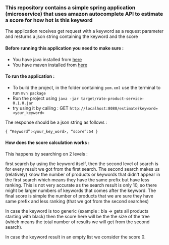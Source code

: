 ### This repository contains a simple spring application (microservice) that uses amazon autocomplete API to estimate a score for how hot is this keyword


The application receives get request with a keyword as a request parameter and resturns a json string containing the keyword and the score

#### Before running this application you need to make sure : 

* You have java installed from [here](https://java.com/en/download/help/index_installing.xml)
* You have maven installed from [here](https://maven.apache.org/install.html)

#### To run the application : 
* To build the project, in the folder containing `pom.xml` use the terminal to run `mvn package`
* Run the project using `java -jar target/rate-product-service-0.1.0.jar`
* try using it by calling : 
GET `http://localhost:8080/estimate?keyword=<your_keyword>`

The response should be a json string as follows : 

`{
“Keyword”:<your_key_word>,
“score”:54
}`


#### How does the score calculation works : 

This happens by searching on 2 levels :

first search by using the keyword itself, then the second level of search is for every result we got from the first search.
The second search makes us (relatively) know the number of products or keywords that didn't appear in the first search which means they have the same prefix but have less ranking. 
This is not very accurate as the search result is only 10, so there might be larger numbers of keywords that comes after the keyword.
The final score is simple the number of products that we are sure they have same prefix and less ranking (that we got from the second searches)

In case the keyword is too generic (example : bla -> gets all products starting with black) then the score here will be the the size of the tree (which means the total number of results we will get from the second search).

In case the keyword result in an empty list we consider the score 0.

